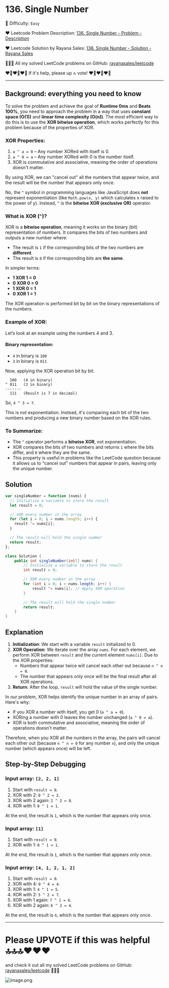 # 136. Single Number

🌱 Difficulty: `Easy`

❤️ Leetcode Problem Description: [136. Single Number - Problem - Description](https://leetcode.com/problems/single-number/description/)

❤️ Leetcode Solution by Rayana Sales: [136. Single Number - Solution - Rayana Sales](https://leetcode.com/problems/single-number/solutions/5832601/runtime-0ms-beats-99-xor-operation-simple-to-understand-java-javascript)

💁🏻‍♀️ All my solved LeetCode problems on GitHub: [rayanasales/leetcode](https://github.com/rayanasales/leetcode)

❤️‍🔥❤️‍🔥❤️‍🔥 If it's help, please up 🔝 vote! ❤️‍🔥❤️‍🔥❤️‍🔥

---

## Background: everything you need to know

To solve the problem and achieve the goal of **Runtime 0ms** and **Beats 100%**, you need to approach the problem in a way that uses **constant space (O(1))** and **linear time complexity (O(n))**. The most efficient way to do this is to use the **XOR bitwise operation**, which works perfectly for this problem because of the properties of XOR.

### XOR Properties:

1. `a ^ a = 0` – Any number XORed with itself is 0.
2. `a ^ 0 = a` – Any number XORed with 0 is the number itself.
3. XOR is commutative and associative, meaning the order of operations doesn't matter.

By using XOR, we can "cancel out" all the numbers that appear twice, and the result will be the number that appears only once.

No, the `^` symbol in programming languages like JavaScript does **not** represent exponentiation (like `Math.pow(x, y)` which calculates x raised to the power of y). Instead, `^` is the **bitwise XOR (exclusive OR)** operator.

### What is XOR (`^`)?

XOR is a **bitwise operation**, meaning it works on the binary (bit) representation of numbers. It compares the bits of two numbers and outputs a new number where:

- The result is `1` if the corresponding bits of the two numbers are **different**.
- The result is `0` if the corresponding bits are **the same**.

In simpler terms:

- **1 XOR 1 = 0**
- **0 XOR 0 = 0**
- **1 XOR 0 = 1**
- **0 XOR 1 = 1**

The XOR operation is performed bit by bit on the binary representations of the numbers.

### Example of XOR:

Let’s look at an example using the numbers 4 and 3.

#### Binary representation:

- `4` in binary is `100`
- `3` in binary is `011`

Now, applying the XOR operation bit by bit:

```
  100   (4 in binary)
^ 011   (3 in binary)
-------
  111   (Result is 7 in decimal)
```

So, `4 ^ 3 = 7`.

This is not exponentiation. Instead, it's comparing each bit of the two numbers and producing a new binary number based on the XOR rules.

### To Summarize:

- The `^` operator performs a **bitwise XOR**, not exponentiation.
- XOR compares the bits of two numbers and returns `1` where the bits differ, and `0` where they are the same.
- This property is useful in problems like the LeetCode question because it allows us to "cancel out" numbers that appear in pairs, leaving only the unique number.

## Solution

```javascript []
var singleNumber = function (nums) {
  // Initialize a variable to store the result
  let result = 0;

  // XOR every number in the array
  for (let i = 0; i < nums.length; i++) {
    result ^= nums[i];
  }

  // The result will hold the single number
  return result;
};
```

```Java []
class Solution {
    public int singleNumber(int[] nums) {
        // Initialize a variable to store the result
        int result = 0;

        // XOR every number in the array
        for (int i = 0; i < nums.length; i++) {
            result ^= nums[i]; // Apply XOR operation
        }

        // The result will hold the single number
        return result;
    }
}
```

## Explanation

1. **Initialization**: We start with a variable `result` initialized to 0.
2. **XOR Operation**: We iterate over the array `nums`. For each element, we perform XOR between `result` and the current element `nums[i]`. Due to the XOR properties:
   - Numbers that appear twice will cancel each other out because `n ^ n = 0`.
   - The number that appears only once will be the final result after all XOR operations.
3. **Return**: After the loop, `result` will hold the value of the single number.

In our problem, XOR helps identify the unique number in an array of pairs. Here's why:

- If you XOR a number with itself, you get 0 (`a ^ a = 0`).
- XORing a number with 0 leaves the number unchanged (`a ^ 0 = a`).
- XOR is both commutative and associative, meaning the order of operations doesn't matter.

Therefore, when you XOR all the numbers in the array, the pairs will cancel each other out (because `n ^ n = 0` for any number `n`), and only the unique number (which appears once) will be left.

## Step-by-Step Debugging

### Input array: `[2, 2, 1]`

1. Start with `result = 0`.
2. XOR with 2: `0 ^ 2 = 2`.
3. XOR with 2 again: `2 ^ 2 = 0`.
4. XOR with 1: `0 ^ 1 = 1`.

At the end, the result is `1`, which is the number that appears only once.

### Input array: `[1]`

1. Start with `result = 0`.
2. XOR with 1: `0 ^ 1 = 1`.

At the end, the result is `1`, which is the number that appears only once.

### Input array: `[4, 1, 2, 1, 2]`

1. Start with `result = 0`.
2. XOR with 4: `0 ^ 4 = 4`.
3. XOR with 1: `4 ^ 1 = 5`.
4. XOR with 2: `5 ^ 2 = 7`.
5. XOR with 1 again: `7 ^ 1 = 6`.
6. XOR with 2 again: `6 ^ 2 = 4`.

At the end, the result is `4`, which is the number that appears only once.

---

# Please UPVOTE if this was helpful 🔝🔝🔝❤️❤️❤️

and check it out all my solved LeetCode problems on GitHub: [rayanasales/leetcode](https://github.com/rayanasales/leetcode) 🤙😚🤘

![image.png](https://assets.leetcode.com/users/images/57bce3b1-56e2-4c20-9cdf-b61fef26b93b_1725494158.6252415.png)
